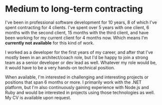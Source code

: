 # Medium to long-term contracting
I've been in professional software development for 10 years, 8 of which I've spent contracting for 4 clients. I've spent over 5 years with one client, 6 months with the second client, 15 months with the third client, and have been working for my current client for 4 months now. Which means I'm **currently not available** for this kind of work.

I worked as a developer for the first years of my career, and after that I've mostly been in an architect/coach role, but I'd be happy to join a strong team as a senior developer or dev lead as well. Whatever my role would be, it would have to be a very hands-on technical position.

When available, I'm interested in challenging and interesting projects or positions that span 6 months or more. I primarily work with the .NET platform, but I'm also continuously gaining experience with Node.js and Ruby and would be interested in projects using those technologies as well. My CV is available upon request.